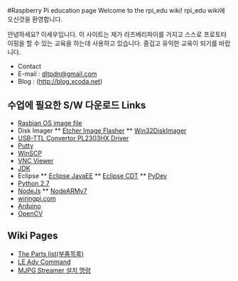 #Raspberry Pi education page
Welcome to the rpi_edu wiki!
rpi_edu wiki에 오신것을 환영합니다.

안녕하세요? 이세우입니다.
이 사이트는 제가 라즈베리파이를 가지고 스스로 프로토타이핑을 할 수 있는 교육을 하는데 사용하고 있습니다.
즐겁고 유익한 교육이 되기를 바랍니다.
* Contact
* E-mail : dltpdn@gmail.com
* Blog : (http://blog.xcoda.net)

## 수업에 필요한  S/W  다운로드 Links
* [Rasbian OS image file](https://www.raspberrypi.org/downloads/raspbian/)
* Disk Imager
** [Etcher Image Flasher](https://etcher.io/)
** [Win32DiskImager](https://sourceforge.net/projects/win32diskimager/)
* [USB-TTL Convertor PL2303HX Driver](http://prolificusa.com/portfolio/pl2303hx-rev-d-usb-to-serial-bridge-controller/)
* [Putty](http://www.putty.org/)
* [WinSCP](https://winscp.net/eng/download.php)
* [VNC Viewer](https://www.realvnc.com/download/viewer/)
* [JDK](http://www.oracle.com/technetwork/java/javase/downloads/jdk8-downloads-2133151.html)
* Eclipse
** [Eclipse JavaEE](http://www.eclipse.org/downloads/eclipse-packages/)
** [Eclipse CDT](http://www.eclipse.org/cdt/downloads.php)
** [PyDev](http://www.pydev.org/)
* [Python 2.7](https://www.python.org/downloads/)
* [NodeJs](https://nodejs.org/en/download/)
** [NodeARMv7](https://nodejs.org/dist/v6.9.5/node-v6.9.5-linux-armv7l.tar.xz)
* [wiringpi.com](http://wiringpi.com/)
* [Arduino](https://www.arduino.cc/en/Main/Software)
* [OpenCV](https://sourceforge.net/projects/opencvlibrary/files/opencv-win/3.2.0/opencv-3.2.0-vc14.exe/download)

## Wiki Pages
* [The Parts list(부품목록)](https://github.com/dltpdn/rpi_edu/wiki/Parts-List)
* [LE Adv Command](https://github.com/dltpdn/rpi_edu/wiki/LE-Adv-Command)
* [MJPG Streamer 설치 명령](https://github.com/dltpdn/rpi_edu/wiki/LE-Adv-Command)

  
